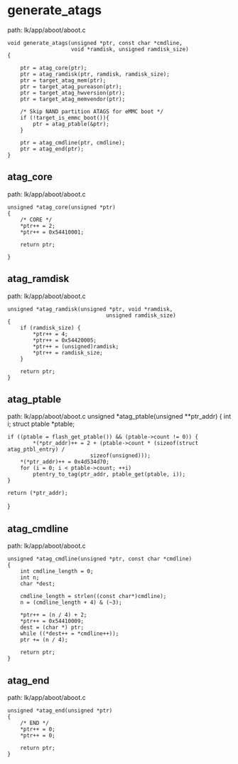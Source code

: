 generate_atags
========================================

path: lk/app/aboot/aboot.c
```
void generate_atags(unsigned *ptr, const char *cmdline,
                    void *ramdisk, unsigned ramdisk_size)
{

    ptr = atag_core(ptr);
    ptr = atag_ramdisk(ptr, ramdisk, ramdisk_size);
    ptr = target_atag_mem(ptr);
    ptr = target_atag_pureason(ptr);
    ptr = target_atag_hwversion(ptr);
    ptr = target_atag_memvendor(ptr);

    /* Skip NAND partition ATAGS for eMMC boot */
    if (!target_is_emmc_boot()){
        ptr = atag_ptable(&ptr);
    }

    ptr = atag_cmdline(ptr, cmdline);
    ptr = atag_end(ptr);
}
```

atag_core
----------------------------------------

path: lk/app/aboot/aboot.c
```
unsigned *atag_core(unsigned *ptr)
{
    /* CORE */
    *ptr++ = 2;
    *ptr++ = 0x54410001;

    return ptr;

}
```

atag_ramdisk
----------------------------------------

path: lk/app/aboot/aboot.c
```
unsigned *atag_ramdisk(unsigned *ptr, void *ramdisk,
                               unsigned ramdisk_size)
{
    if (ramdisk_size) {
        *ptr++ = 4;
        *ptr++ = 0x54420005;
        *ptr++ = (unsigned)ramdisk;
        *ptr++ = ramdisk_size;
    }

    return ptr;
}
```

atag_ptable
----------------------------------------

path: lk/app/aboot/aboot.c
unsigned *atag_ptable(unsigned **ptr_addr)
{
    int i;
    struct ptable *ptable;

    if ((ptable = flash_get_ptable()) && (ptable->count != 0)) {
            *(*ptr_addr)++ = 2 + (ptable->count * (sizeof(struct atag_ptbl_entry) /
                              sizeof(unsigned)));
        *(*ptr_addr)++ = 0x4d534d70;
        for (i = 0; i < ptable->count; ++i)
            ptentry_to_tag(ptr_addr, ptable_get(ptable, i));
    }

    return (*ptr_addr);
}

atag_cmdline
----------------------------------------

path: lk/app/aboot/aboot.c
```
unsigned *atag_cmdline(unsigned *ptr, const char *cmdline)
{
    int cmdline_length = 0;
    int n;
    char *dest;

    cmdline_length = strlen((const char*)cmdline);
    n = (cmdline_length + 4) & (~3);

    *ptr++ = (n / 4) + 2;
    *ptr++ = 0x54410009;
    dest = (char *) ptr;
    while ((*dest++ = *cmdline++));
    ptr += (n / 4);

    return ptr;
}
```

atag_end
----------------------------------------

path: lk/app/aboot/aboot.c
```
unsigned *atag_end(unsigned *ptr)
{
    /* END */
    *ptr++ = 0;
    *ptr++ = 0;

    return ptr;
}
```